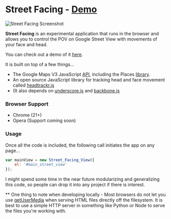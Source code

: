 Street Facing - [Demo](http://alexhancock.com/street-facing/)
==========

![Street Facing Screenshot](https://dl.dropbox.com/u/12445335/street-facing.png)

**Street Facing** is an experimental application that runs in the browser and allows you to control the POV on Google Street View with movements of your face and head.

You can check out a demo of it [here](http://alexhancock.com/street-facing/).

It is built on top of a few things...

* The Google Maps V3 JavaScript [API](https://developers.google.com/maps/documentation/javascript/), including the Places [library](https://developers.google.com/maps/documentation/javascript/places).
* An open source JavaScript library for tracking head and face movement called [headtrackr.js](https://github.com/auduno/headtrackr)
* (It also depends on [underscore.js](http://underscorejs.org) and [backbone.js](http://backbonejs.org)

### Browser Support ###

* Chrome (21+)
* Opera (Support coming soon)

### Usage ###

Once all the code is included, the following call initiates the app on any page...
```js
var mainView = new Street_Facing_View({
    el: '#main_street_view'
});
```

I might spend some time in the near future modularizing and generalizing this code, so people can drop it into any project if there is interest.

** One thing to note when developing locally - Most browsers do not let you use [getUserMedia](http://dev.w3.org/2011/webrtc/editor/getusermedia.html) when serving HTML files directly off the filesystem. It is best to use a simple HTTP server in something like Python or Node to serve the files you're working with.
